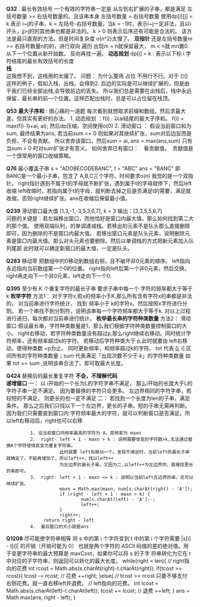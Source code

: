 **Q32** . 最长有效括号 一个有效的字符串一定是 从左到右扩展的子串，都是满足 左括号数量 >= 右括号数量的。且该串本身 左括号数量 = 右括号数量
            使用dp[i][j] = k 表示 i~j的子串，k = 左括号-右括号数量。当k = -1时，表示i~j一定非法，且以i开头，jj>j的的其他串也都是非法的。
            k > 0 则表示后序还有可能是合法的。
            该方法是最只直观的方法。但是时间复杂度 o(n^2)太慢了。
        **双指针**      还是左括号数量m >= 右括号数量n的的，进行双向 遍历 出现m = n就保留最大， m < n就 mn置0.从下一个位置从新开始数。
                        反向再找一遍。
        **动态规划**    dp[i] = k : 表示以下标 i 字符结尾的最长有效括号的长度  
        **栈**       
                    这我想不到，这栈用的太骚了。
                    问题： 为什么要用 占位 不用行不行。对于 ()() 这样的例子，假如入栈，出栈，会得到2. 后边的实际是可以继续扩展的，但是由于我们已经全部出栈,会导致前边的丢失。
                    所以我们总是需要在出栈后，栈中永远保留，最长串的前一个位置。这样匹配出栈时，总是可以占位留在栈顶。


**Q53**     **最大子序和**   :  很心痛的一道题
            每次看到就想取求前缀和数组。然后求最大差。但其实有更好的办法。
            1. 动态规划 ：f(i) : 以ai结尾的最大子序和。  f(i) = max(f(i-1)+ai, ai); 然后dp压缩，空间使用o(0) 
            2. 滑动窗口 ： 假设当前窗口和为sum, 最终结果为ans, 若当前sum <= 0 则如果对其继续扩张，sum对后边反而是负担，不会有贡献。
                            所以舍弃该窗口，然后sum = ai, ans = max(ans,sum) 只有当sum > 0 时对sum扩张才有意义。
                    如何舍弃已有窗口：　看贡献值。　贡献值是一个很常用的窗口收缩策略。



**Q76**     最小覆盖子串  s = "ADOBECODEBANC", t = "ABC" ans = "BANC"  即BANC是一个最小子串，包含了 A,B,C三个字符。时间要求o(n)
            我觉的是一个双指针。
            right指针遇到不属于t的字母就不断扩张，遇到属于t的字母就停下，然后left收缩
            left收缩时，若指向属于t的字母，就判断去掉之后是否满足t的需要，满足就收缩，否则right继续扩张。ans在收缩后保留最小值。
    
**Q239**    滑动窗口最大值  [1,3,-1,-3,5,3,6,7], k = 3    输出：[3,3,5,5,6,7]  
             问题的关键是：若左端移出窗口，而他恰好是窗口内最大值。那么如何找到第二大的那个值。
             使用双端队列，的单调递减栈。若移出的元素不是队头那么直接删除即可，因为删除的不是窗口内最大值。
             若移出窗口元素是队头元素，说明删除元素是窗口内最大值。那么对头元素也要删除。然后以单调栈的方式把新元素加入队列尾部
             此时就可以确定新窗口的最大值，一定是队头。

**Q283**     移动零 把数组中的0移动到数组右侧，且不破坏非0元素的顺序。
            left指向永远指向当前数组第一个0的位置。 right指向left后第一个非0元素，然后交换。
            right再走向下一个非0元素，left走向下一个0.


**Q395**     至少有 K 个重复字符的最长子串  要求子串中每一个 字符的频率都大于等于k
**枚举字符**
             方法1： 
                   对于字符x,若x的频率小于K,那么所有含有字符x的串都是非法的。
                    对当前串进行字符统计， 找到 频率小于 k的字符x。然后按照x字符进行分割。
                    若一个串找不到分割符，说明该串每一个字符频率都大于等于k.
                    对以上过程进行递归，每次都对当前串进行统计。
**枚举最长串的字符种类数量**
            方法2：  滑动窗口
                    假设最长串，字符种类数量是1，那么我们根据字符种类数量控制窗口的大小。
                    right右移动，若字符种类数量没有超过p,那么right继续右移动。同时统计字符频率，还有频率超过k的字符。
                    若移动后字符种类大于 p,此时就要由 left右移动，使得种类数 =p为止。 同时更新频率，和频率超过k的字符。
                    tot 代表 [j, i] 区间所有的字符种类数量；sum 代表满足「出现次数不少于 k」的字符种类数量
                    如果 tot == sum ,说明该串合法了。即可取最大长度。

**Q424**     替换后的最长重复字符
**不会，不理解代码**   
**递增窗口** 
             一： 以 i开始的一个长为L的字符字串不满足， 那么i开始的长度大于L的字符子串一定不满足。 因为要替换的字符只会更多。
                        左边界相同的字符字串，若较短的不满足， 则更长的也一定不满足
             二： 若找到一个长度为len的子串，满足条件。 那么之后我们只找以下一个左边界，更长的子串。短的子串无需再判断。
                        因为我们只需要直到窗口内 字符频率最大的字符，就可以判断窗口是否满足。所以left右移动后，right也可以右移


             1. 设当前窗口内频率最高的字符为 A，其频率为 maxn
             2.  right- left + 1 - maxn > k : 说明需要改变的字符数>k,无法通过替换K个字符使得其变为重复字符串。
                        此时就要 left右移动一个。发现不满足时，当前left的最长子串就确定了，不能再增加了。所以left++，找以left++
                        为左边界的最长子串。又因为二,以left++为左边界的，直接找更长的串即可。
             3.  right- left + 1 - maxn <= k : 说明以当前left左边界的串，还可以继续扩张。
                        maxn = Math.max(maxn, num[s.charAt(right) - 'A']);
                        if (right - left + 1 - maxn > k) {
                                num[s.charAt(left) - 'A']--;
                                left++;
                        }
                        right++;
                  return right - left
             4.  最后窗口的大小就是ans

**Q1208**    尽可能使字符串相等  将 s 中的第 i 个字符变到 t 中的第 i 个字符需要 |s[i] - t[i]| 的开销（开销可能为 0）
                也就是两个字符的 ASCII 码值的差的绝对值。用于变更字符串的最大预算是 maxCost，如果你可以将 s 的子字
                符串转化为它在 t 中对应的子字符串，则返回可以转化的最大长度。
                 while(right < len){
                         // right指向的花费
                        int rcost = Math.abs(s.charAt(right)-t.charAt(right));
                        if(tcost >= rcost){
                                tcost -= rcost; // 花费
                                ++right;
                        }else{  // tcost >= rcost 只要不够支付 右侧花费。就一直右移left并退费。
                                // left指向的花费。
                                int lcost = Math.abs(s.charAt(left)-t.charAt(left));
                                tcost += lcost; // 退费
                                ++left;
                        }
                        ans = Math.max(ans, right - left);
                }
